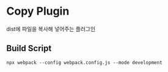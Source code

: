 # Copy Plugin

dist에 파일을 복사해 넣어주는 플러그인

## Build Script

`npx webpack --config webpack.config.js --mode development`
